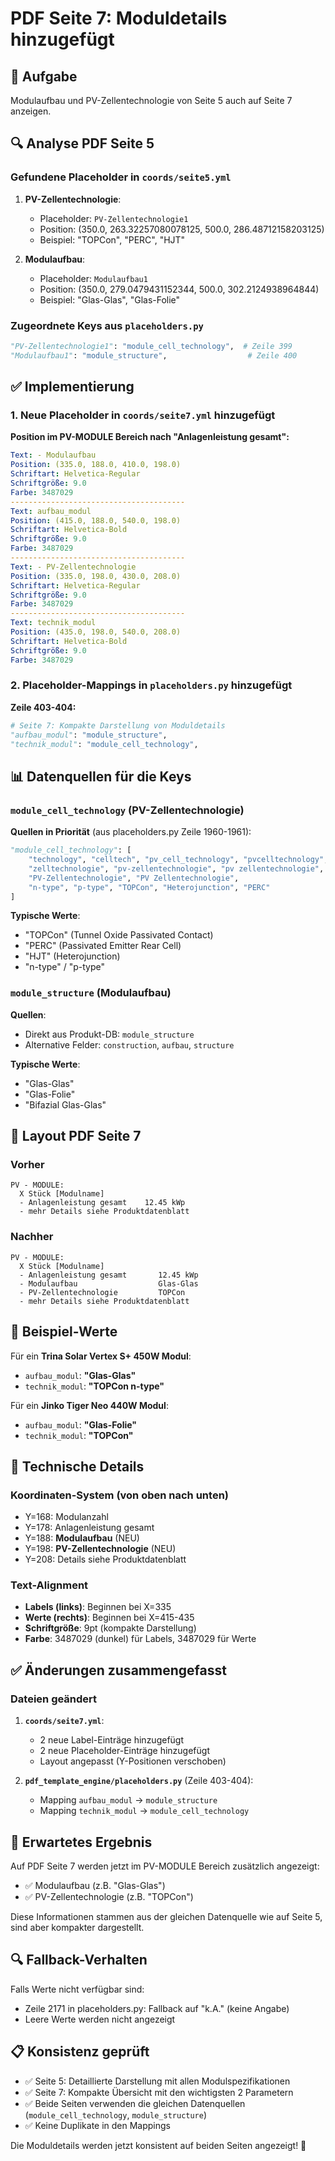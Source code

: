 # PDF Seite 7: Moduldetails hinzugefügt

## 🎯 Aufgabe

Modulaufbau und PV-Zellentechnologie von Seite 5 auch auf Seite 7 anzeigen.

## 🔍 Analyse PDF Seite 5

### Gefundene Placeholder in `coords/seite5.yml`

1. **PV-Zellentechnologie**:
   - Placeholder: `PV-Zellentechnologie1`
   - Position: (350.0, 263.32257080078125, 500.0, 286.48712158203125)
   - Beispiel: "TOPCon", "PERC", "HJT"

2. **Modulaufbau**:
   - Placeholder: `Modulaufbau1`
   - Position: (350.0, 279.0479431152344, 500.0, 302.2124938964844)
   - Beispiel: "Glas-Glas", "Glas-Folie"

### Zugeordnete Keys aus `placeholders.py`

```python
"PV-Zellentechnologie1": "module_cell_technology",  # Zeile 399
"Modulaufbau1": "module_structure",                  # Zeile 400
```

## ✅ Implementierung

### 1. Neue Placeholder in `coords/seite7.yml` hinzugefügt

**Position im PV-MODULE Bereich nach "Anlagenleistung gesamt":**

```yaml
Text: - Modulaufbau
Position: (335.0, 188.0, 410.0, 198.0)
Schriftart: Helvetica-Regular
Schriftgröße: 9.0
Farbe: 3487029
---------------------------------------
Text: aufbau_modul
Position: (415.0, 188.0, 540.0, 198.0)
Schriftart: Helvetica-Bold
Schriftgröße: 9.0
Farbe: 3487029
---------------------------------------
Text: - PV-Zellentechnologie
Position: (335.0, 198.0, 430.0, 208.0)
Schriftart: Helvetica-Regular
Schriftgröße: 9.0
Farbe: 3487029
---------------------------------------
Text: technik_modul
Position: (435.0, 198.0, 540.0, 208.0)
Schriftart: Helvetica-Bold
Schriftgröße: 9.0
Farbe: 3487029
```

### 2. Placeholder-Mappings in `placeholders.py` hinzugefügt

**Zeile 403-404:**

```python
# Seite 7: Kompakte Darstellung von Moduldetails
"aufbau_modul": "module_structure",
"technik_modul": "module_cell_technology",
```

## 📊 Datenquellen für die Keys

### `module_cell_technology` (PV-Zellentechnologie)

**Quellen in Priorität** (aus placeholders.py Zeile 1960-1961):

```python
"module_cell_technology": [
    "technology", "celltech", "pv_cell_technology", "pvcelltechnology",
    "zelltechnologie", "pv-zellentechnologie", "pv zellentechnologie",
    "PV-Zellentechnologie", "PV Zellentechnologie",
    "n-type", "p-type", "TOPCon", "Heterojunction", "PERC"
]
```

**Typische Werte**:

- "TOPCon" (Tunnel Oxide Passivated Contact)
- "PERC" (Passivated Emitter Rear Cell)
- "HJT" (Heterojunction)
- "n-type" / "p-type"

### `module_structure` (Modulaufbau)

**Quellen**:

- Direkt aus Produkt-DB: `module_structure`
- Alternative Felder: `construction`, `aufbau`, `structure`

**Typische Werte**:

- "Glas-Glas"
- "Glas-Folie"
- "Bifazial Glas-Glas"

## 🎨 Layout PDF Seite 7

### Vorher

```
PV - MODULE:
  X Stück [Modulname]
  - Anlagenleistung gesamt    12.45 kWp
  - mehr Details siehe Produktdatenblatt
```

### Nachher

```
PV - MODULE:
  X Stück [Modulname]
  - Anlagenleistung gesamt       12.45 kWp
  - Modulaufbau                  Glas-Glas
  - PV-Zellentechnologie         TOPCon
  - mehr Details siehe Produktdatenblatt
```

## 📝 Beispiel-Werte

Für ein **Trina Solar Vertex S+ 450W Modul**:

- `aufbau_modul`: **"Glas-Glas"**
- `technik_modul`: **"TOPCon n-type"**

Für ein **Jinko Tiger Neo 440W Modul**:

- `aufbau_modul`: **"Glas-Folie"**
- `technik_modul`: **"TOPCon"**

## 🔧 Technische Details

### Koordinaten-System (von oben nach unten)

- Y=168: Modulanzahl
- Y=178: Anlagenleistung gesamt
- Y=188: **Modulaufbau** (NEU)
- Y=198: **PV-Zellentechnologie** (NEU)
- Y=208: Details siehe Produktdatenblatt

### Text-Alignment

- **Labels (links)**: Beginnen bei X=335
- **Werte (rechts)**: Beginnen bei X=415-435
- **Schriftgröße**: 9pt (kompakte Darstellung)
- **Farbe**: 3487029 (dunkel) für Labels, 3487029 für Werte

## ✅ Änderungen zusammengefasst

### Dateien geändert

1. **`coords/seite7.yml`**:
   - 2 neue Label-Einträge hinzugefügt
   - 2 neue Placeholder-Einträge hinzugefügt
   - Layout angepasst (Y-Positionen verschoben)

2. **`pdf_template_engine/placeholders.py`** (Zeile 403-404):
   - Mapping `aufbau_modul` → `module_structure`
   - Mapping `technik_modul` → `module_cell_technology`

## 🎯 Erwartetes Ergebnis

Auf PDF Seite 7 werden jetzt im PV-MODULE Bereich zusätzlich angezeigt:

- ✅ Modulaufbau (z.B. "Glas-Glas")
- ✅ PV-Zellentechnologie (z.B. "TOPCon")

Diese Informationen stammen aus der gleichen Datenquelle wie auf Seite 5, sind aber kompakter dargestellt.

## 🔍 Fallback-Verhalten

Falls Werte nicht verfügbar sind:

- Zeile 2171 in placeholders.py: Fallback auf "k.A." (keine Angabe)
- Leere Werte werden nicht angezeigt

## 📋 Konsistenz geprüft

- ✅ Seite 5: Detaillierte Darstellung mit allen Modulspezifikationen
- ✅ Seite 7: Kompakte Übersicht mit den wichtigsten 2 Parametern
- ✅ Beide Seiten verwenden die gleichen Datenquellen (`module_cell_technology`, `module_structure`)
- ✅ Keine Duplikate in den Mappings

Die Moduldetails werden jetzt konsistent auf beiden Seiten angezeigt! 🎉
